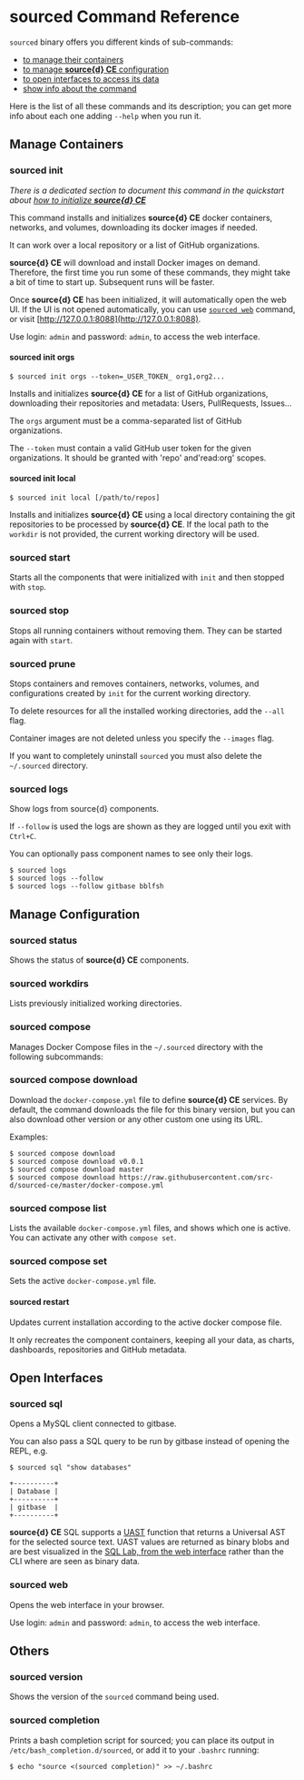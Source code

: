 # sourced Command Reference

`sourced` binary offers you different kinds of sub-commands:

* [to manage their containers](commands.md#manage-containers)
* [to manage **source{d} CE** configuration](commands.md#manage-configuration)
* [to open interfaces to access its data](commands.md#open-interfaces)
* [show info about the command](commands.md#others)

Here is the list of all these commands and its description; you can get more info about each one adding `--help` when you run it.

## Manage Containers

### sourced init

_There is a dedicated section to document this command in the quickstart about_ [_how to initialize **source{d} CE**_](../quickstart/3-init-sourced.md)

This command installs and initializes **source{d} CE** docker containers, networks, and volumes, downloading its docker images if needed.

It can work over a local repository or a list of GitHub organizations.

**source{d} CE** will download and install Docker images on demand. Therefore, the first time you run some of these commands, they might take a bit of time to start up. Subsequent runs will be faster.

Once **source{d} CE** has been initialized, it will automatically open the web UI. If the UI is not opened automatically, you can use [`sourced web`](commands.md#sourced-web) command, or visit [http://127.0.0.1:8088](http://127.0.0.1:8088).

Use login: `admin` and password: `admin`, to access the web interface.

#### sourced init orgs

```text
$ sourced init orgs --token=_USER_TOKEN_ org1,org2...
```

Installs and initializes **source{d} CE** for a list of GitHub organizations, downloading their repositories and metadata: Users, PullRequests, Issues...

The `orgs` argument must be a comma-separated list of GitHub organizations.

The `--token` must contain a valid GitHub user token for the given organizations. It should be granted with 'repo' and'read:org' scopes.

#### sourced init local

```text
$ sourced init local [/path/to/repos]
```

Installs and initializes **source{d} CE** using a local directory containing the git repositories to be processed by **source{d} CE**. If the local path to the `workdir` is not provided, the current working directory will be used.

### sourced start

Starts all the components that were initialized with `init` and then stopped with `stop`.

### sourced stop

Stops all running containers without removing them. They can be started again with `start`.

### sourced prune

Stops containers and removes containers, networks, volumes, and configurations created by `init` for the current working directory.

To delete resources for all the installed working directories, add the `--all` flag.

Container images are not deleted unless you specify the `--images` flag.

If you want to completely uninstall `sourced` you must also delete the `~/.sourced` directory.

### sourced logs

Show logs from source{d} components.

If `--follow` is used the logs are shown as they are logged until you exit with `Ctrl+C`.

You can optionally pass component names to see only their logs.

```text
$ sourced logs
$ sourced logs --follow
$ sourced logs --follow gitbase bblfsh
```

## Manage Configuration

### sourced status

Shows the status of **source{d} CE** components.

### sourced workdirs

Lists previously initialized working directories.

### sourced compose

Manages Docker Compose files in the `~/.sourced` directory with the following subcommands:

### sourced compose download

Download the `docker-compose.yml` file to define **source{d} CE** services. By default, the command downloads the file for this binary version, but you can also download other version or any other custom one using its URL.

Examples:

```text
$ sourced compose download
$ sourced compose download v0.0.1
$ sourced compose download master
$ sourced compose download https://raw.githubusercontent.com/src-d/sourced-ce/master/docker-compose.yml
```

### sourced compose list

Lists the available `docker-compose.yml` files, and shows which one is active. You can activate any other with `compose set`.

### sourced compose set

Sets the active `docker-compose.yml` file.

#### sourced restart

Updates current installation according to the active docker compose file.

It only recreates the component containers, keeping all your data, as charts, dashboards, repositories and GitHub metadata.

## Open Interfaces

### sourced sql

Opens a MySQL client connected to gitbase.

You can also pass a SQL query to be run by gitbase instead of opening the REPL, e.g.

```text
$ sourced sql "show databases"

+----------+
| Database |
+----------+
| gitbase  |
+----------+
```

**source{d} CE** SQL supports a [UAST](commands.md#babelfish-uast) function that returns a Universal AST for the selected source text. UAST values are returned as binary blobs and are best visualized in the [SQL Lab, from the web interface](https://github.com/dpordomingo/sourced-ce/tree/c91e1e000bdf08fe29aae1fd05aa5ea61c785786/docs/usage/.../quickstart/4-explore-sourced.md#sql-lab-querying-code) rather than the CLI where are seen as binary data.

### sourced web

Opens the web interface in your browser.

Use login: `admin` and password: `admin`, to access the web interface.

## Others

### sourced version

Shows the version of the `sourced` command being used.

### sourced completion

Prints a bash completion script for sourced; you can place its output in `/etc/bash_completion.d/sourced`, or add it to your `.bashrc` running:

```text
$ echo "source <(sourced completion)" >> ~/.bashrc
```

